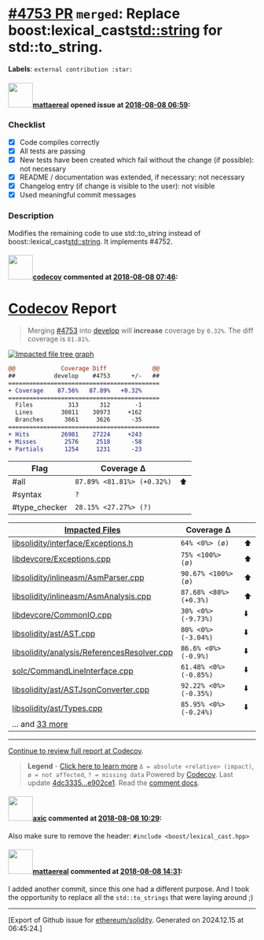 # [\#4753 PR](https://github.com/ethereum/solidity/pull/4753) `merged`: Replace boost:lexical_cast<std::string> for std::to_string.
**Labels**: `external contribution :star:`


#### <img src="https://avatars.githubusercontent.com/u/388605?u=c038834687e1b11f1cfc815c338b03a3938a235b&v=4" width="50">[mattaereal](https://github.com/mattaereal) opened issue at [2018-08-08 06:59](https://github.com/ethereum/solidity/pull/4753):

### Checklist
- [x] Code compiles correctly
- [x] All tests are passing
- [x] New tests have been created which fail without the change (if possible): not necessary
- [x] README / documentation was extended, if necessary: not necessary
- [x] Changelog entry (if change is visible to the user): not visible
- [x] Used meaningful commit messages

### Description
Modifies the remaining code to use std::to_string instead of boost::lexical_cast<std::string>.
It implements #4752. 


#### <img src="https://avatars.githubusercontent.com/in/254?v=4" width="50">[codecov](https://github.com/apps/codecov) commented at [2018-08-08 07:46](https://github.com/ethereum/solidity/pull/4753#issuecomment-411317848):

# [Codecov](https://codecov.io/gh/ethereum/solidity/pull/4753?src=pr&el=h1) Report
> Merging [#4753](https://codecov.io/gh/ethereum/solidity/pull/4753?src=pr&el=desc) into [develop](https://codecov.io/gh/ethereum/solidity/commit/4dc3335cda18bae7c683227a9795a7cc1de95fd2?src=pr&el=desc) will **increase** coverage by `0.32%`.
> The diff coverage is `81.81%`.

[![Impacted file tree graph](https://codecov.io/gh/ethereum/solidity/pull/4753/graphs/tree.svg?src=pr&token=87PGzVEwU0&width=650&height=150)](https://codecov.io/gh/ethereum/solidity/pull/4753?src=pr&el=tree)

```diff
@@             Coverage Diff             @@
##           develop    #4753      +/-   ##
===========================================
+ Coverage    87.56%   87.89%   +0.32%     
===========================================
  Files          313      312       -1     
  Lines        30811    30973     +162     
  Branches      3661     3626      -35     
===========================================
+ Hits         26981    27224     +243     
+ Misses        2576     2518      -58     
+ Partials      1254     1231      -23
```

| Flag | Coverage Δ | |
|---|---|---|
| #all | `87.89% <81.81%> (+0.32%)` | :arrow_up: |
| #syntax | `?` | |
| #type_checker | `28.15% <27.27%> (?)` | |

| [Impacted Files](https://codecov.io/gh/ethereum/solidity/pull/4753?src=pr&el=tree) | Coverage Δ | |
|---|---|---|
| [libsolidity/interface/Exceptions.h](https://codecov.io/gh/ethereum/solidity/pull/4753/diff?src=pr&el=tree#diff-bGlic29saWRpdHkvaW50ZXJmYWNlL0V4Y2VwdGlvbnMuaA==) | `64% <0%> (ø)` | :arrow_up: |
| [libdevcore/Exceptions.cpp](https://codecov.io/gh/ethereum/solidity/pull/4753/diff?src=pr&el=tree#diff-bGliZGV2Y29yZS9FeGNlcHRpb25zLmNwcA==) | `75% <100%> (ø)` | :arrow_up: |
| [libsolidity/inlineasm/AsmParser.cpp](https://codecov.io/gh/ethereum/solidity/pull/4753/diff?src=pr&el=tree#diff-bGlic29saWRpdHkvaW5saW5lYXNtL0FzbVBhcnNlci5jcHA=) | `90.67% <100%> (ø)` | :arrow_up: |
| [libsolidity/inlineasm/AsmAnalysis.cpp](https://codecov.io/gh/ethereum/solidity/pull/4753/diff?src=pr&el=tree#diff-bGlic29saWRpdHkvaW5saW5lYXNtL0FzbUFuYWx5c2lzLmNwcA==) | `87.68% <80%> (+0.3%)` | :arrow_up: |
| [libdevcore/CommonIO.cpp](https://codecov.io/gh/ethereum/solidity/pull/4753/diff?src=pr&el=tree#diff-bGliZGV2Y29yZS9Db21tb25JTy5jcHA=) | `30% <0%> (-9.73%)` | :arrow_down: |
| [libsolidity/ast/AST.cpp](https://codecov.io/gh/ethereum/solidity/pull/4753/diff?src=pr&el=tree#diff-bGlic29saWRpdHkvYXN0L0FTVC5jcHA=) | `80% <0%> (-3.04%)` | :arrow_down: |
| [libsolidity/analysis/ReferencesResolver.cpp](https://codecov.io/gh/ethereum/solidity/pull/4753/diff?src=pr&el=tree#diff-bGlic29saWRpdHkvYW5hbHlzaXMvUmVmZXJlbmNlc1Jlc29sdmVyLmNwcA==) | `86.6% <0%> (-0.9%)` | :arrow_down: |
| [solc/CommandLineInterface.cpp](https://codecov.io/gh/ethereum/solidity/pull/4753/diff?src=pr&el=tree#diff-c29sYy9Db21tYW5kTGluZUludGVyZmFjZS5jcHA=) | `61.48% <0%> (-0.85%)` | :arrow_down: |
| [libsolidity/ast/ASTJsonConverter.cpp](https://codecov.io/gh/ethereum/solidity/pull/4753/diff?src=pr&el=tree#diff-bGlic29saWRpdHkvYXN0L0FTVEpzb25Db252ZXJ0ZXIuY3Bw) | `92.22% <0%> (-0.35%)` | :arrow_down: |
| [libsolidity/ast/Types.cpp](https://codecov.io/gh/ethereum/solidity/pull/4753/diff?src=pr&el=tree#diff-bGlic29saWRpdHkvYXN0L1R5cGVzLmNwcA==) | `85.95% <0%> (-0.24%)` | :arrow_down: |
| ... and [33 more](https://codecov.io/gh/ethereum/solidity/pull/4753/diff?src=pr&el=tree-more) | |

------

[Continue to review full report at Codecov](https://codecov.io/gh/ethereum/solidity/pull/4753?src=pr&el=continue).
> **Legend** - [Click here to learn more](https://docs.codecov.io/docs/codecov-delta)
> `Δ = absolute <relative> (impact)`, `ø = not affected`, `? = missing data`
> Powered by [Codecov](https://codecov.io/gh/ethereum/solidity/pull/4753?src=pr&el=footer). Last update [4dc3335...e902ce1](https://codecov.io/gh/ethereum/solidity/pull/4753?src=pr&el=lastupdated). Read the [comment docs](https://docs.codecov.io/docs/pull-request-comments).

#### <img src="https://avatars.githubusercontent.com/u/20340?v=4" width="50">[axic](https://github.com/axic) commented at [2018-08-08 10:29](https://github.com/ethereum/solidity/pull/4753#issuecomment-411361051):

Also make sure to remove the header: `#include <boost/lexical_cast.hpp>`

#### <img src="https://avatars.githubusercontent.com/u/388605?u=c038834687e1b11f1cfc815c338b03a3938a235b&v=4" width="50">[mattaereal](https://github.com/mattaereal) commented at [2018-08-08 14:31](https://github.com/ethereum/solidity/pull/4753#issuecomment-411426763):

I added another commit, since this one had a different purpose. And I took the opportunity to replace all the `std::to_strings` that were laying around ;)


-------------------------------------------------------------------------------



[Export of Github issue for [ethereum/solidity](https://github.com/ethereum/solidity). Generated on 2024.12.15 at 06:45:24.]
